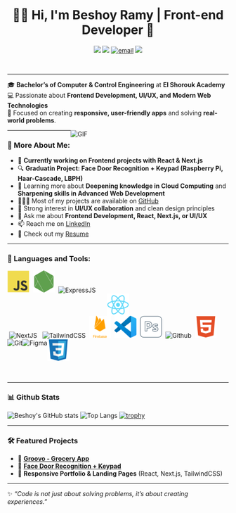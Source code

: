 <h1 align="center">👨‍💻 Hi,  I'm Beshoy Ramy | Front-end Developer  👋</h1>
<p align="center">
    <a href="https://twitter.com/mohamed_abusrea"><img src="https://img.shields.io/badge/twitter-%231FA1F1?style=flat&logo=twitter&logoColor=white"/></a>
    <a href="https://www.linkedin.com/in/mohamedabusrea"><img src="https://img.shields.io/badge/linkedin-%230177B5?style=flat&logo=linkedin&logoColor=white"/></a>
    <a href='mailto:your-email@example.com'><img alt="email" src="https://img.shields.io/badge/Email-D14836?style=flat&logo=gmail&logoColor=white" height='18px'/></a>
    <a href="https://www.instagram.com/mohamed_abusrea"><img src="https://img.shields.io/badge/instagram-%23E4415F?style=flat&logo=instagram&logoColor=white"/></a>
  </p>
&nbsp;

---



🎓 **Bachelor’s of Computer & Control Engineering** at **El Shorouk Academy**  
💻 Passionate about **Frontend Development, UI/UX, and Modern Web Technologies**  
🚀 Focused on creating **responsive, user-friendly apps** and solving **real-world problems**.  

<img align="right" alt="GIF" src="https://raw.githubusercontent.com/rahul-jha98/rahul-jha98/main/techstack.gif" width="360px"/>
  
---

### 🧐 More About Me:

- 🔭 **Currently working on Frontend projects with React & Next.js**
- 🔍 **Graduatin Project: Face Door Recognition + Keypad (Raspberry Pi, Haar-Cascade, LBPH)**   
- 🌱 Learning more about **Deepening knowledge in Cloud Computing** and **Sharpening skills in Advanced Web Development**  
- 👨🏻‍💻 Most of my projects are available on [GitHub](https://github.com/your-username?tab=repositories)  
- 🎨 Strong interest in **UI/UX collaboration** and clean design principles  
- 💬 Ask me about **Frontend Development, React, Next.js, or UI/UX**  
- 📫 Reach me on [LinkedIn](https://www.linkedin.com/in/beshoy-ramy-851911338/)  
- 📝 Check out my [Resume](https://drive.google.com/file/d/1Z4IxZ7F4oQTxme7PM0yAZ-kIydOR2LOs/view?usp=drive_link)  

---

### 🔨 Languages and Tools:

<img  src="https://raw.githubusercontent.com/devicons/devicon/1119b9f84c0290e0f0b38982099a2bd027a48bf1/icons/javascript/javascript-original.svg" alt="JavaScript" width="50" height="50"/> &nbsp;<img  src="https://raw.githubusercontent.com/devicons/devicon/1119b9f84c0290e0f0b38982099a2bd027a48bf1/icons/nodejs/nodejs-plain.svg" alt="NodeJS" width="50" height="50"/> &nbsp;<img  src="https://github.com/CyrisXD/CyrisXD/raw/master/assets/ExpressJS.png" alt="ExpressJS"/> &nbsp; <img  src="https://raw.githubusercontent.com/devicons/devicon/1119b9f84c0290e0f0b38982099a2bd027a48bf1/icons/react/react-original.svg" alt="ReactJS" width="50" height="50" style="margin:0 auto; display:block;"/> &nbsp;<img  src="https://github.com/CyrisXD/CyrisXD/raw/master/assets/NextJS.png" alt="NextJS"/> &nbsp; <img  src="https://github.com/CyrisXD/CyrisXD/raw/master/assets/TailwindCSS.png" alt="TailwindCSS"/> &nbsp;<img src="https://raw.githubusercontent.com/devicons/devicon/1119b9f84c0290e0f0b38982099a2bd027a48bf1/icons/firebase/firebase-plain-wordmark.svg" alt="Firebase" width="50" height="50"/> &nbsp;<img  src="https://raw.githubusercontent.com/devicons/devicon/1119b9f84c0290e0f0b38982099a2bd027a48bf1/icons/vscode/vscode-original.svg" alt="VSCode" width="50" height="50"/> &nbsp;<img  src="https://raw.githubusercontent.com/devicons/devicon/1119b9f84c0290e0f0b38982099a2bd027a48bf1/icons/photoshop/photoshop-line.svg" alt="Photoshop" width="50" height="50"/> &nbsp;<img  src="https://github.com/CyrisXD/CyrisXD/raw/master/assets/Github.png" alt="Github"/> &nbsp;<img  src="https://raw.githubusercontent.com/devicons/devicon/1119b9f84c0290e0f0b38982099a2bd027a48bf1/icons/html5/html5-plain.svg" alt="HTML5" width="50" height="50"/> &nbsp;<img  src="https://raw.githubusercontent.com/devicons/devicon/1119b9f84c0290e0f0b38982099a2bd027a48bf1/icons/css3/css3-original.svg" alt="CSS3" width="50" height="50"/>
<a href="https://git-scm.com/" target="_blank"><img align="left" alt="Git" height ="42px" src="https://raw.githubusercontent.com/rahul-jha98/github_readme_icons/main/language_and_tools/square/git-scm/git-scm.svg"></a>
<a href="https://www.figma.com/" target="_blank"><img align="left" alt="Figma" height ="42px" src="https://raw.githubusercontent.com/rahul-jha98/github_readme_icons/main/language_and_tools/square/figma/figma.svg"></a>

<br>

---

### 📊 Github Stats
![Beshoy's GitHub stats](https://github-readme-stats.vercel.app/api?username=engBeshoyRamy&show_icons=true&theme=radical)
![Top Langs](https://github-readme-stats.vercel.app/api/top-langs/?username=engBeshoyRamy&layout=compact&theme=radical)
[![trophy](https://github-profile-trophy.vercel.app/?username=engBeshoyRamy&theme=radical&no-frame=true)](https://github.com/engBeshoyRamy)

---

### 🛠️ Featured Projects
- 🛒 [**Groovo - Grocery App**](https://github.com/your-username/groovo)  
- 🔐 [**Face Door Recognition + Keypad**](https://github.com/your-username/face-door-recognition)    
- 🎨 **Responsive Portfolio & Landing Pages** (React, Next.js, TailwindCSS)  

---

✨ _“Code is not just about solving problems, it’s about creating experiences.”_
